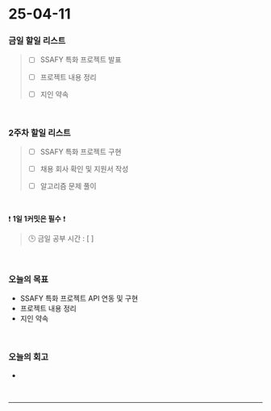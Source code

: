 # 25-04-11

### 금일 할일 리스트

> - [ ] SSAFY 특화 프로젝트 발표
>
> - [ ] 프로젝트 내용 정리
>
> - [ ] 지인 약속

<br/>

### 2주차 할일 리스트

> - [ ] SSAFY 특화 프로젝트 구현
>
> - [ ] 채용 회사 확인 및 지원서 작성
>
> - [ ] 알고리즘 문제 풀이

<br/>

❗ **1일 1커밋은 필수** ❗

> 🕒 금일 공부 시간 : [  ]

<br/>

### 오늘의 목표
- SSAFY 특화 프로젝트 API 연동 및 구현
- 프로젝트 내용 정리
- 지인 약속

<br>

### 오늘의 회고
- 


<br/>

---
